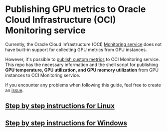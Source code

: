 # Publishing GPU metrics to Oracle Cloud Infrastructure (OCI) Monitoring service

Currently, the Oracle Cloud Infrastructure (OCI) [Monitoring service](https://docs.cloud.oracle.com/iaas/Content/Monitoring/Concepts/monitoringoverview.htm) does not have built-in support for collecting GPU metrics from GPU instances.

However, it's possible to [publish custom metrics](https://docs.cloud.oracle.com/iaas/Content/Monitoring/Tasks/publishingcustommetrics.htm) to OCI Monitoring service. This repo has the necessary information and the shell script for publishing **GPU temperature, GPU utilization, and GPU memory utilization** from GPU instances to OCI Monitoring service.

If you encounter any problems when following this guide, feel free to create an [issue](https://github.com/OguzPastirmaci/oci-gpu-monitoring/issues).

## [Step by step instructions for Linux](../master/docs/linux.md)

## [Step by step instructions for Windows](../master/docs/windows.md)


